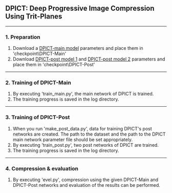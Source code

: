 ## DPICT: Deep Progressive Image Compression Using Trit-Planes

------
### 1. Preparation
1. Download a [DPICT-main model](https://drive.google.com/file/d/1UALEBfnbURR_lGzGFCwiXK5_L5wuVO7h/view?usp=sharing) parameters and place them in 'checkpoint\DPICT-Main\'
2. Download [DPICT-post model 1](https://drive.google.com/file/d/1BSQbT32Al18EPPifvdMQQJDfGnZby8zs/view?usp=sharing) and [DPICT-post model 2](https://drive.google.com/file/d/1_Xc8lhxq96rOa1z_m0EFohxz0lt5wdEf/view?usp=sharing) parameters and place them in 'checkpoint\DPICT-Post\'

------
### 2. Training of DPICT-Main
1. By executing 'train_main.py', the main network of DPICT is trained.
2. The training progress is saved in the log directory.

------
### 3. Training of DPICT-Post
1. When you run 'make_post_data.py', data for training DPICT's post networks are created. The path to the dataset and the path to the DPICT main network parameter file should be set appropriately.
2. By executing 'train_post.py', two post networks of DPICT are trained.
3. The training progress is saved in the log directory.

------
### 4. Compression & evaluation
1. By executing 'evel.py', compression using the given DPICT-Main and DPICT-Post networks and evaluation of the results can be performed.
